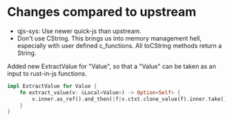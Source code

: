 # Changes compared to upstream 

* qjs-sys: Use newer quick-js than upstream.
* Don't use CString. This brings us into memory management hell,
  especially with user defined c_functions. All toCString methods return a String.
  
Added new ExtractValue for "Value", so that a "Value" can be taken as an input to rust-in-js functions.
```rust
impl ExtractValue for Value {
    fn extract_value(v: &Local<Value>) -> Option<Self> {
        v.inner.as_ref().and_then(|f|v.ctxt.clone_value(f).inner.take())
    }
}
```